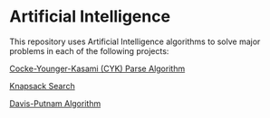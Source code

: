 # Artificial Intelligence

This repository uses Artificial Intelligence algorithms to solve major problems in each of the following projects:

[Cocke-Younger-Kasami (CYK) Parse Algorithm](CYK-Parser/)

[Knapsack Search](Knapsack-Search/)

[Davis-Putnam Algorithm](Davis-Putnam/)